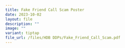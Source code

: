```yaml
---
title: Fake Friend Call Scam Poster
date: 2023-10-02
layout: file
description: ""
image: ""
variant: tiptap
file_url: /files/HDB DDPs/Fake_Friend_Call_Scam.pdf
---
```

